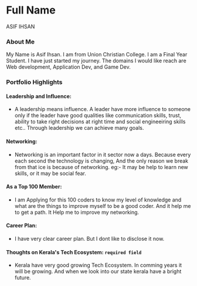 # Full Name 
ASIF IHSAN

### About Me

My Name is Asif Ihsan. I am from Union Christian College. I am a Final Year Student. I have just started my journey. The domains I would like reach are Web development, Application Dev, and Game Dev.


### Portfolio Highlights



#### Leadership and Influence: 

- A leadership means influence. A leader have more influence to someone only if the leader have good qualities like communication skills, trust, ability to take right decisions at right time and social engineeiring skills etc.. Through leadership we can achieve many goals.

#### Networking: 

- Networking is an important factor in it sector now a days. Because every each second the technology is changing, And the only reason we break from that ice is because of networking. eg:- It may be help to learn new skills, or it may be social fear. 

#### As a Top 100 Member: 

- I am Applying for this 100 coders to know my level of knowledge and what are the things to improve myself to be a good coder. And it help me to get a path. It Help me to improve my networking.

#### Career Plan: 

- I have very clear career plan. But I dont like to disclose it now.

#### Thoughts on Kerala's Tech Ecosystem: `required field`

- Kerala have very good growing Tech Ecosystem. In comming years it will be growing. And when we look into our state kerala have a bright future.

